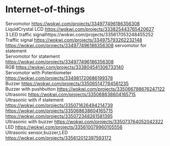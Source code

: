 # Internet-of-things
 Servomotor https://wokwi.com/projects/334977496186356308  <br>
 LiquidCrystal LCD https://wokwi.com/projects/333825443765420627  <br>
 3 LED traffic signalhttps://wokwi.com/projects/335617053248455252 <br>
 Traffic signal https://wokwi.com/projects/334975793262232148  <br>
 https://wokwi.com/projects/334977496186356308 servomotor for statement<br>
 Servomotor for statement https://wokwi.com/projects/334977496186356308<br>
 RGB https://wokwi.com/projects/333804541306733140  <br>
 Servomotor with Potentiometer https://wokwi.com/projects/334981720686199378  <br>
 Buzzer https://wokwi.com/projects/335065147784561235 <br>
 Buzzer with pushbutton https://wokwi.com/projects/335066798676247122 <br>
 Ultrasonic https://wokwi.com/projects/335068638604165715  <br>
 Ultrasonic with if statement https://wokwi.com/projects/335071626494214739 <br>
 https://wokwi.com/projects/335068638604165715<br>
 https://wokwi.com/projects/335072348261581395 <br>
 Ultrasonic with buzzer https://wokwi.com/projects/335073764052042322 <br>
 LED https://wokwi.com/projects/335610079960105556 <br>
 Ultrasonic sensor,buzzer,LED https://wokwi.com/projects/335612012397593172  <br>
